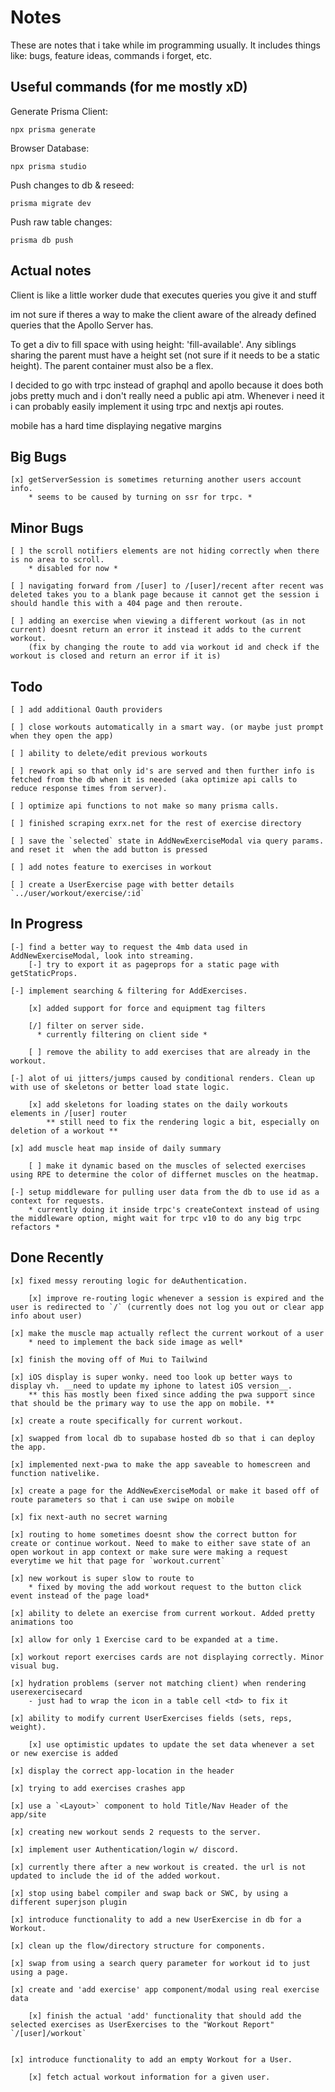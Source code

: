 # Notes

These are notes that i take while im programming usually. It includes things like: bugs, feature ideas, commands i forget, etc.

## Useful commands (for me mostly xD)

Generate Prisma Client:

`npx prisma generate`

Browser Database:

`npx prisma studio`

Push changes to db & reseed:

`prisma migrate dev`

Push raw table changes:

`prisma db push`

## Actual notes

Client is like a little worker dude that executes queries you give it and stuff

im not sure if theres a way to make the client aware of the already defined queries that the Apollo Server has.

To get a div to fill space with using height: 'fill-available'. Any siblings sharing the parent must have a height set (not sure if it needs to be a static height). The parent container must also be a flex.

I decided to go with trpc instead of graphql and apollo because it does both jobs pretty much and i don't really need a public api atm. Whenever i need it i can probably easily implement it using trpc and nextjs api routes.

mobile has a hard time displaying negative margins

## Big Bugs

    [x] getServerSession is sometimes returning another users account info.
        * seems to be caused by turning on ssr for trpc. *

## Minor Bugs

    [ ] the scroll notifiers elements are not hiding correctly when there is no area to scroll.
        * disabled for now *

    [ ] navigating forward from /[user] to /[user]/recent after recent was deleted takes you to a blank page because it cannot get the session i should handle this with a 404 page and then reroute.

    [ ] adding an exercise when viewing a different workout (as in not current) doesnt return an error it instead it adds to the current workout.
        (fix by changing the route to add via workout id and check if the workout is closed and return an error if it is)

## Todo

    [ ] add additional Oauth providers 

    [ ] close workouts automatically in a smart way. (or maybe just prompt when they open the app)

    [ ] ability to delete/edit previous workouts

    [ ] rework api so that only id's are served and then further info is fetched from the db when it is needed (aka optimize api calls to reduce response times from server).

    [ ] optimize api functions to not make so many prisma calls.

    [ ] finished scraping exrx.net for the rest of exercise directory

    [ ] save the `selected` state in AddNewExerciseModal via query params. and reset it  when the add button is pressed

    [ ] add notes feature to exercises in workout

    [ ] create a UserExercise page with better details `../user/workout/exercise/:id`

## In Progress

    [-] find a better way to request the 4mb data used in AddNewExerciseModal, look into streaming.
        [-] try to export it as pageprops for a static page with getStaticProps.

    [-] implement searching & filtering for AddExercises.

        [x] added support for force and equipment tag filters

        [/] filter on server side.
          * currently filtering on client side *

        [ ] remove the ability to add exercises that are already in the workout.

    [-] alot of ui jitters/jumps caused by conditional renders. Clean up with use of skeletons or better load state logic.

        [x] add skeletons for loading states on the daily workouts elements in /[user] router
            ** still need to fix the rendering logic a bit, especially on deletion of a workout **

    [x] add muscle heat map inside of daily summary

        [ ] make it dynamic based on the muscles of selected exercises using RPE to determine the color of differnet muscles on the heatmap.

    [-] setup middleware for pulling user data from the db to use id as a context for requests.
        * currently doing it inside trpc's createContext instead of using the middleware option, might wait for trpc v10 to do any big trpc refactors *

## Done Recently

    [x] fixed messy rerouting logic for deAuthentication.

        [x] improve re-routing logic whenever a session is expired and the user is redirected to `/` (currently does not log you out or clear app info about user)

    [x] make the muscle map actually reflect the current workout of a user
        * need to implement the back side image as well*

    [x] finish the moving off of Mui to Tailwind

    [x] iOS display is super wonky. need too look up better ways to display vh. __need to update my iphone to latest iOS version__.
        ** this has mostly been fixed since adding the pwa support since that should be the primary way to use the app on mobile. **

    [x] create a route specifically for current workout.

    [x] swapped from local db to supabase hosted db so that i can deploy the app.

    [x] implemented next-pwa to make the app saveable to homescreen and function nativelike.

    [x] create a page for the AddNewExerciseModal or make it based off of route parameters so that i can use swipe on mobile

    [x] fix next-auth no secret warning

    [x] routing to home sometimes doesnt show the correct button for create or continue workout. Need to make to either save state of an open workout in app context or make sure were making a request everytime we hit that page for `workout.current`

    [x] new workout is super slow to route to
        * fixed by moving the add workout request to the button click event instead of the page load*

    [x] ability to delete an exercise from current workout. Added pretty animations too

    [x] allow for only 1 Exercise card to be expanded at a time.

    [x] workout report exercises cards are not displaying correctly. Minor visual bug.

    [x] hydration problems (server not matching client) when rendering userexercisecard
        - just had to wrap the icon in a table cell <td> to fix it

    [x] ability to modify current UserExercises fields (sets, reps, weight).

        [x] use optimistic updates to update the set data whenever a set or new exercise is added

    [x] display the correct app-location in the header

    [x] trying to add exercises crashes app

    [x] use a `<Layout>` component to hold Title/Nav Header of the app/site

    [x] creating new workout sends 2 requests to the server.

    [x] implement user Authentication/login w/ discord.

    [x] currently there after a new workout is created. the url is not updated to include the id of the added workout.

    [x] stop using babel compiler and swap back or SWC, by using a different superjson plugin

    [x] introduce functionality to add a new UserExercise in db for a Workout.

    [x] clean up the flow/directory structure for components.

    [x] swap from using a search query parameter for workout id to just using a page.

    [x] create and 'add exercise' app component/modal using real exercise data

        [x] finish the actual 'add' functionality that should add the selected exercises as UserExercises to the "Workout Report" `/[user]/workout`


    [x] introduce functionality to add an empty Workout for a User.

        [x] fetch actual workout information for a given user.
